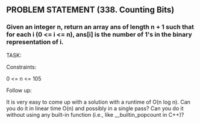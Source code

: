 ## PROBLEM STATEMENT (338. Counting Bits)
### Given an integer n, return an array ans of length n + 1 such that for each i (0 <= i <= n), ans[i] is the number of 1's in the binary representation of i.

TASK:

Constraints:

0 <= n <= 105

Follow up:

It is very easy to come up with a solution with a runtime of O(n log n). Can you do it in linear time O(n) and possibly in a single pass?
Can you do it without using any built-in function (i.e., like __builtin_popcount in C++)?
